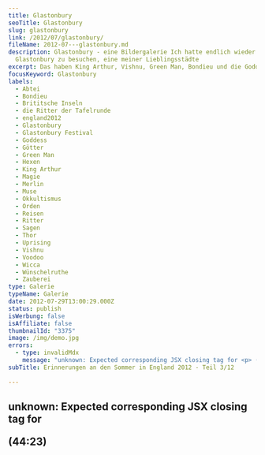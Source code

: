 ```yaml
---
title: Glastonbury
seoTitle: Glastonbury
slug: glastonbury
link: /2012/07/glastonbury/
fileName: 2012-07---glastonbury.md
description: Glastonbury - eine Bildergalerie Ich hatte endlich wieder Zeit,
  Glastonbury zu besuchen, eine meiner Lieblingsstädte
excerpt: Das haben King Arthur, Vishnu, Green Man, Bondieu und die Goddess gemeinsam.
focusKeyword: Glastonbury
labels:
  - Abtei
  - Bondieu
  - Brititsche Inseln
  - die Ritter der Tafelrunde
  - england2012
  - Glastonbury
  - Glastonbury Festival
  - Goddess
  - Götter
  - Green Man
  - Hexen
  - King Arthur
  - Magie
  - Merlin
  - Muse
  - Okkultismus
  - Orden
  - Reisen
  - Ritter
  - Sagen
  - Thor
  - Uprising
  - Vishnu
  - Voodoo
  - Wicca
  - Wünschelruthe
  - Zauberei
type: Galerie
typeName: Galerie
date: 2012-07-29T13:00:29.000Z
status: publish
isWerbung: false
isAffiliate: false
thumbnailId: "3375"
image: /img/demo.jpg
errors:
  - type: invalidMdx
    message: "unknown: Expected corresponding JSX closing tag for <p> (44:23)"
subTitle: Erinnerungen an den Sommer in England 2012 - Teil 3/12
  
---
```


## unknown: Expected corresponding JSX closing tag for <p> (44:23)

<!--
[gallery type="rectangular" size="large"
ids="3373,3374,3375,3376,3377,3378,3379,3380,3381,3382,3383,3384,3385,3386,3387,3388,3389,3390,3391,3392,3393,3394,3395,3396,3397,3398,3399"]

Hier geht's zu [_Teil 4/9_](/2012/07/isle-of-wight-festival-2012/) der Galerie
"England 2012"

## England 2012 Wegweiser1. [Sonne im Hafen](http://wp.me/p533wO-Ry)

1.  [Der Kater und der Leuchtturm](/2012/08/der-kater-und-der-leuchtturm/)
1.  [Glastonbury](/2012/07/glastonbury/)
1.  [Isle Of Wight Festival](/2012/07/isle-of-wight-festival-2012/)
1.  [Schnappschuss](/2012/07/schnappschuss/)
1.  [Aloha Cornwall](/2012/07/aloa-cornwall/)
1.  [Eden Project](/2012/08/eden-project-2/)
1.  [Fabelwesen](/2012/08/fabelwesen/)
1.  [Schneeweißchen und Rosenrot](/2012/08/schneeweis-und-rosenrot/)## Song zu
    den Bildern: Muse - Uprising live @Glastonbury Festival 2010

[youtube=http://www.youtube.com/watch?v=7QcxcGz1kKo]

<blockquote>Paranoia is in bloom,
The PR transmissions will resume,
They'll try to push drugs that keep us all dumbed down,
And hope that we will never see the truth around
(So come on)
Another promise, another scene,
Another packaged lie to keep us trapped in greed,
And all the green belts wrapped around our minds,
And endless red tape to keep the truth confined
(So come on)

They will not force us, They will stop degrading us, They will not control us,
We will be victorious (So come on) Interchanging mind control, Come let the
revolution take it's toll, If you could flick a switch and open your third eye,
You'd see that We should never be afraid to die (So come on)

Rise up and take the power back, It's time the fat cats had a heart attack, You
know that their time's coming to an end, We have to unify and watch our flag
ascend

They will not force us, They will stop degrading us, They will not control us,
We will be victorious So come on

They will not force us, They will stop degrading us, They will not control us,
We will be victorious</blockquote>

-->

  